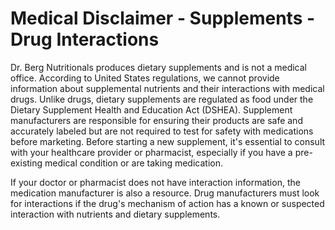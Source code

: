 # Medical Disclaimer - Supplements - Drug Interactions

Dr. Berg Nutritionals produces dietary supplements and is not a medical office. According to United States regulations, we cannot provide information about supplemental nutrients and their interactions with medical drugs. Unlike drugs, dietary supplements are regulated as food under the Dietary Supplement Health and Education Act (DSHEA). Supplement manufacturers are responsible for ensuring their products are safe and accurately labeled but are not required to test for safety with medications before marketing.
Before starting a new supplement, it's essential to consult with your healthcare provider or pharmacist, especially if you have a pre-existing medical condition or are taking medication.

If your doctor or pharmacist does not have interaction information, the medication manufacturer is also a resource. Drug manufacturers must look for interactions if the drug's mechanism of action has a known or suspected interaction with nutrients and dietary supplements.